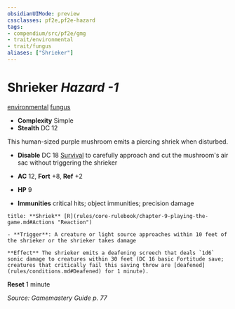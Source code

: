 ```yaml
---
obsidianUIMode: preview
cssclasses: pf2e,pf2e-hazard
tags:
- compendium/src/pf2e/gmg
- trait/environmental
- trait/fungus
aliases: ["Shrieker"]
---
```

# Shrieker *Hazard -1*  
[environmental](rules/traits/environmental.md "Environmental Hazard Trait")  [fungus](rules/traits/fungus-b1.md "Fungus Creature Type Trait")  

- **Complexity** Simple
- **Stealth** DC 12  

This human-sized purple mushroom emits a piercing shriek when disturbed.

- **Disable** DC 18 [Survival](compendium/skills.md#Survival) to carefully approach and cut the mushroom's air sac without triggering the shrieker  

- **AC** 12, **Fort** +8, **Ref** +2
- **HP** 9
- **Immunities** critical hits; object immunities; precision damage

```ad-embed-ability
title: **Shriek** [R](rules/core-rulebook/chapter-9-playing-the-game.md#Actions "Reaction")

- **Trigger**: A creature or light source approaches within 10 feet of the shrieker or the shrieker takes damage

**Effect** The shrieker emits a deafening screech that deals `1d6` sonic damage to creatures within 30 feet (DC 16 basic Fortitude save; creatures that critically fail this saving throw are [deafened](rules/conditions.md#Deafened) for 1 minute).
```

**Reset** 1 minute  

*Source: Gamemastery Guide p. 77*